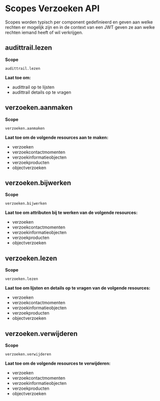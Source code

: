 # Scopes Verzoeken API

Scopes worden typisch per component gedefinieerd en geven aan welke rechten er mogelijk zijn en in de context van een JWT geven ze aan welke rechten iemand heeft of wil verkrijgen.

## audittrail.lezen

**Scope**

`audittrail.lezen`

**Laat toe om:**

- audittrail op te lijsten
- audittrail details op te vragen

## verzoeken.aanmaken

**Scope**

`verzoeken.aanmaken`

**Laat toe om de volgende resources aan te maken:**

- verzoeken
- verzoekcontactmomenten
- verzoekinformatieobjecten
- verzoekproducten
- objectverzoeken

## verzoeken.bijwerken

**Scope**

`verzoeken.bijwerken`

**Laat toe om attributen bij te werken van de volgende resources:**

- verzoeken
- verzoekcontactmomenten
- verzoekinformatieobjecten
- verzoekproducten
- objectverzoeken

## verzoeken.lezen

**Scope**

`verzoeken.lezen`

**Laat toe om lijsten en details op te vragen van de volgende resources:**

- verzoeken
- verzoekcontactmomenten
- verzoekinformatieobjecten
- verzoekproducten
- objectverzoeken

## verzoeken.verwijderen

**Scope**

`verzoeken.verwijderen`

**Laat toe om de volgende resources te verwijderen:**

- verzoeken
- verzoekcontactmomenten
- verzoekinformatieobjecten
- verzoekproducten
- objectverzoeken
